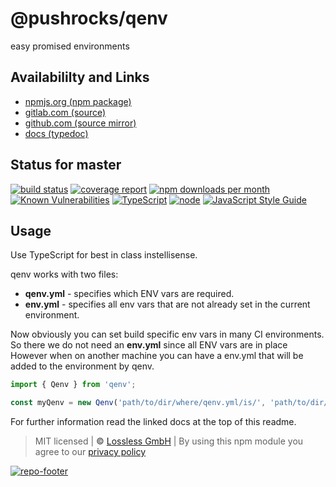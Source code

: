 # @pushrocks/qenv
easy promised environments

## Availabililty and Links
* [npmjs.org (npm package)](https://www.npmjs.com/package/@pushrocks/qenv)
* [gitlab.com (source)](https://gitlab.com/pushrocks/qenv)
* [github.com (source mirror)](https://github.com/pushrocks/qenv)
* [docs (typedoc)](https://pushrocks.gitlab.io/qenv/)

## Status for master
[![build status](https://gitlab.com/pushrocks/qenv/badges/master/build.svg)](https://gitlab.com/pushrocks/qenv/commits/master)
[![coverage report](https://gitlab.com/pushrocks/qenv/badges/master/coverage.svg)](https://gitlab.com/pushrocks/qenv/commits/master)
[![npm downloads per month](https://img.shields.io/npm/dm/@pushrocks/qenv.svg)](https://www.npmjs.com/package/@pushrocks/qenv)
[![Known Vulnerabilities](https://snyk.io/test/npm/@pushrocks/qenv/badge.svg)](https://snyk.io/test/npm/@pushrocks/qenv)
[![TypeScript](https://img.shields.io/badge/TypeScript->=%203.x-blue.svg)](https://nodejs.org/dist/latest-v10.x/docs/api/)
[![node](https://img.shields.io/badge/node->=%2010.x.x-blue.svg)](https://nodejs.org/dist/latest-v10.x/docs/api/)
[![JavaScript Style Guide](https://img.shields.io/badge/code%20style-prettier-ff69b4.svg)](https://prettier.io/)

## Usage

Use TypeScript for best in class instellisense.

qenv works with two files:

- **qenv.yml** - specifies which ENV vars are required.
- **env.yml** - specifies all env vars that are not already set in the current environment.

Now obviously you can set build specific env vars in many CI environments.
So there we do not need an **env.yml** since all ENV vars are in place
However when on another machine you can have a env.yml that will be added to the environment by qenv.

```javascript
import { Qenv } from 'qenv';

const myQenv = new Qenv('path/to/dir/where/qenv.yml/is/', 'path/to/dir/where/env.yml/is(');
```

For further information read the linked docs at the top of this readme.

> MIT licensed | **&copy;** [Lossless GmbH](https://lossless.gmbh)
| By using this npm module you agree to our [privacy policy](https://lossless.gmbH/privacy.html)

[![repo-footer](https://pushrocks.gitlab.io/assets/repo-footer.svg)](https://maintainedby.lossless.com)
